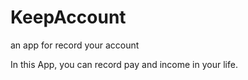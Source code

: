 # KeepAccount
an app for record your account

In this App, you can record pay and income in your life.
